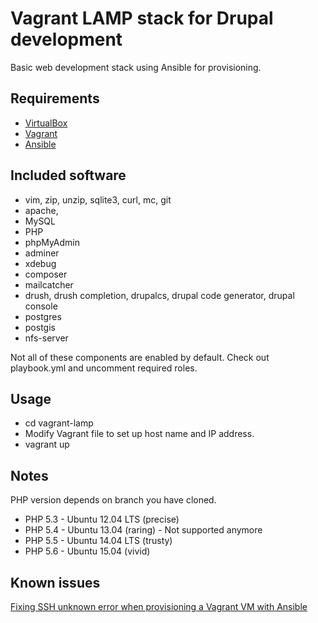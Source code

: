 # Vagrant LAMP stack for Drupal development
Basic web development stack using Ansible for provisioning.

## Requirements
* [VirtualBox](https://www.virtualbox.org)
* [Vagrant](http://vagrantup.com)
* [Ansible](http://www.ansible.com)

## Included software

* vim, zip, unzip, sqlite3, curl, mc, git
* apache,
* MySQL
* PHP
* phpMyAdmin
* adminer
* xdebug
* composer
* mailcatcher
* drush, drush completion, drupalcs, drupal code generator, drupal console
* postgres
* postgis
* nfs-server

Not all of these components are enabled by default. Check out playbook.yml and uncomment required roles.

## Usage
* cd vagrant-lamp
* Modify Vagrant file to set up host name and IP address.
* vagrant up

## Notes
PHP version depends on branch you have cloned.

* PHP 5.3 - Ubuntu 12.04 LTS (precise)
* PHP 5.4 - Ubuntu 13.04 (raring) - Not supported anymore
* PHP 5.5 - Ubuntu 14.04 LTS (trusty)
* PHP 5.6 - Ubuntu 15.04 (vivid)

## Known issues

[Fixing SSH unknown error when provisioning a Vagrant VM with Ansible](http://www.midwesternmac.com/blogs/jeff-geerling/fixing-ssh-unknown-error-when)
